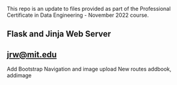 This repo is an update to files provided as part of the Professional Certificate in Data Engineering - November 2022 course.

## Flask and Jinja Web Server

## jrw@mit.edu

Add Bootstrap Navigation and image upload
New routes addbook, addimage
